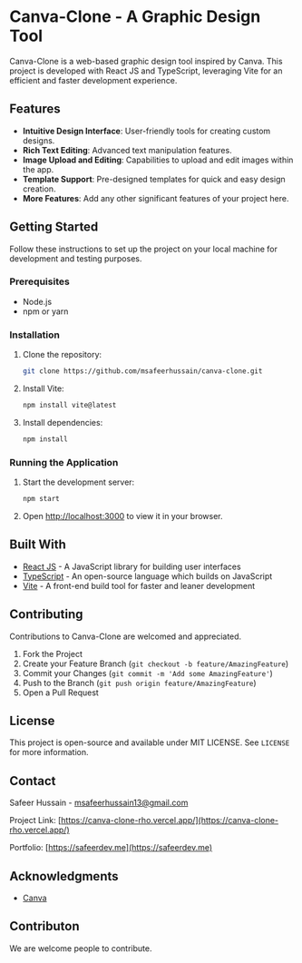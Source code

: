 # Canva-Clone - A Graphic Design Tool

Canva-Clone is a web-based graphic design tool inspired by Canva. This project is developed with React JS and TypeScript, leveraging Vite for an efficient and faster development experience.

## Features

- **Intuitive Design Interface**: User-friendly tools for creating custom designs.
- **Rich Text Editing**: Advanced text manipulation features.
- **Image Upload and Editing**: Capabilities to upload and edit images within the app.
- **Template Support**: Pre-designed templates for quick and easy design creation.
- **More Features**: Add any other significant features of your project here.

## Getting Started

Follow these instructions to set up the project on your local machine for development and testing purposes.

### Prerequisites

- Node.js
- npm or yarn

### Installation

1. Clone the repository:
   ```bash
   git clone https://github.com/msafeerhussain/canva-clone.git
   ```
2. Install Vite:
   ```bash
   npm install vite@latest
   ```
3. Install dependencies:
   ```bash
   npm install
   ```

### Running the Application

1. Start the development server:
   ```bash
   npm start
   ```

2. Open [http://localhost:3000](http://localhost:3000) to view it in your browser.

## Built With

- [React JS](https://reactjs.org/) - A JavaScript library for building user interfaces
- [TypeScript](https://www.typescriptlang.org/) - An open-source language which builds on JavaScript
- [Vite](https://vitejs.dev/) - A front-end build tool for faster and leaner development

## Contributing

Contributions to Canva-Clone are welcomed and appreciated.

1. Fork the Project
2. Create your Feature Branch (`git checkout -b feature/AmazingFeature`)
3. Commit your Changes (`git commit -m 'Add some AmazingFeature'`)
4. Push to the Branch (`git push origin feature/AmazingFeature`)
5. Open a Pull Request

## License

This project is open-source and available under MIT LICENSE. See `LICENSE` for more information.

## Contact

Safeer Hussain - msafeerhussain13@gmail.com

Project Link: [https://canva-clone-rho.vercel.app/](https://canva-clone-rho.vercel.app/)

Portfolio: [https://safeerdev.me](https://safeerdev.me)

## Acknowledgments

- [Canva](https://www.canva.com/)


## Contributon
We are welcome people to contribute.
